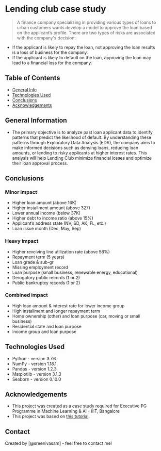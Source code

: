 # Lending club case study
> A finance company specializing in providing various types of loans to urban customers wants develop a model to approve the loan based on the applicant’s profile. There are two types of risks are associated with the company's decision:
 - If the applicant is likely to repay the loan, not approving the loan results is a loss of business for the company.
 - If the applicant is likely to default on the loan, approving the loan may lead to a financial loss for the company.




## Table of Contents
* [General Info](#general-information)
* [Technologies Used](#technologies-used)
* [Conclusions](#conclusions)
* [Acknowledgements](#acknowledgements)

<!-- You can include any other section that is pertinent to your problem -->

## General Information
- The primary objective is to analyze past loan applicant data to identify patterns that predict the likelihood of default. By understanding these patterns through Exploratory Data Analysis (EDA), the company aims to make informed decisions such as denying loans, reducing loan amounts, or lending to risky applicants at higher interest rates. This analysis will help Lending Club minimize financial losses and optimize their loan approval process.

<!-- You don't have to answer all the questions - just the ones relevant to your project. -->

## Conclusions
### Minor Impact
 - Higher loan amount (above 16K)
 - Higher installment amount (above 327)
 - Lower annual income (below 37K)
 - Higher debt to income ratio (above 15%)
 - Applicant’s address state (NV, SD, AK, FL, etc.)
 - Loan issue month (Dec, May, Sep)

### Heavy impact
 - Higher revolving line utilization rate (above 58%)
 - Repayment term (5 years)
 - Loan grade & sub-gr
 - Missing employment record
 - Loan purpose (small business, renewable energy, educational)
 - Derogatory public records (1 or 2)
 - Public bankruptcy records (1 or 2)

### Combined impact
 - High loan amount & interest rate for lower income group
 - High installment and longer repayment term
 - Home ownership (other) and loan purpose (car, moving or small business)
 - Residential state and loan purpose
 - Income group and loan purpose
<!-- You don't have to answer all the questions - just the ones relevant to your project. -->


## Technologies Used
- Python - version 3.7.6
- NumPy - version 1.18.1
- Pandas - version 1.2.3
- Matplotlib - version 3.1.3
- Seaborn - version 0.10.0

<!-- As the libraries versions keep on changing, it is recommended to mention the version of library used in this project -->

## Acknowledgements
- This project was created as a case study required for Executive PG Programme in Machine Learning & AI - IIIT, Bangalore
- This project was based on [this tutorial]([https://www.example.com](https://jovian.com/vijay-grg/l)).


## Contact
Created by [@sreenivasam] - feel free to contact me!


<!-- Optional -->
<!-- ## License -->
<!-- This project is open source and available under the [... License](). -->

<!-- You don't have to include all sections - just the one's relevant to your project -->
